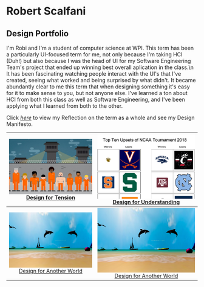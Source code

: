 # Robert Scalfani
## Design Portfolio
I'm Robi and I'm a student of computer science at WPI. This term has been a particularly UI-focused term for me, not only because I'm taking HCI (Duh!) but also because I was the head of UI for my Software Engineering Team's project that ended up winning best overall aplication in the class.\n
It has been fascinating watching people interact with the UI's that I've created, seeing what worked and being surprised by what didn't. It became abundantly clear to me this term that when designing something it's easy for it to make sense to you, but not anyone else.
I've learned a ton about HCI from both this class as well as Software Engineering, and I've been applying what I learned from both to the other.

Click [_here_](page2.md) to view my Reflection on the term as a whole and see my Design Manifesto.


<a href="https://medium.com/@mariana0pachon/al-the-bot-support-for-current-prison-inmates-4c8ddbcd066"><img src="Tension.png" width="500" align="middle"/> Design for Tension |  <a href="https://medium.com/design-for-understanding/design-for-understanding-clear-communication-versus-persuasion-e634f93a998e"><img src="Understanding.png" width="500" align="middle"/> Design for Understanding
:-------------------------:|:-------------------------:
  <a href="https://medium.com/@vandana1anand/35590de784dd"><img src="AnotherWorld.png" width="500" align="middle"/> Design for Another World |  <a href="https://medium.com/@vandana1anand/35590de784dd"><img src="AnotherWorld.png" width="500" align="middle"/> Design for Another World
